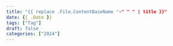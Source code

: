 ```yaml
---
title: "{{ replace .File.ContentBaseName "-" " " | title }}"
date: {{ .Date }}
tags: ["Tag"]
draft: false
categories: ["2024"]
---
```

